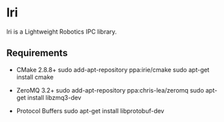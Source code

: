 lri
===

lri is a Lightweight Robotics IPC library.


Requirements
------------
  * CMake 2.8.8+
    sudo add-apt-repository ppa:irie/cmake
    sudo apt-get install cmake

  * ZeroMQ 3.2+
    sudo add-apt-repository ppa:chris-lea/zeromq
    sudo apt-get install libzmq3-dev

  * Protocol Buffers
    sudo apt-get install libprotobuf-dev
